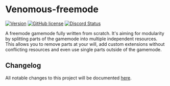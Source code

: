 # Venomous-freemode
[![Version](https://img.shields.io/badge/Version-1.0.0-brightgreen.svg)]()
[![GitHub license](https://img.shields.io/github/license/FiveM-Scripts/venomous-freemode.svg)](LICENSE)
<a href="https://discord.gg/Cgr5FU6" title="Chat on Discord"><img alt="Discord Status" src="https://discordapp.com/api/guilds/285462938691567627/widget.png"></a>

A freemode gamemode fully written from scratch. It's aiming for modularity by splitting parts of the gamemode into multiple independent resources. 
This allows you to remove parts at your will, add custom extensions without conflicting resources and even use single parts outside of the gamemode.

## Changelog    
All notable changes to this project will be documented [here](https://github.com/FiveM-Scripts/venomous-freemode/CHANGELOG.md).
